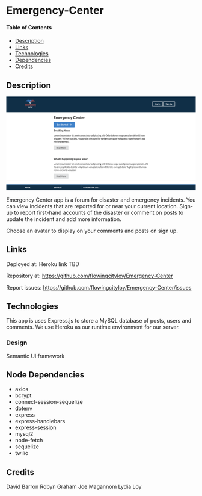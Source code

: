 # Emergency-Center

#### Table of Contents
* [Description](#description)
* [Links](#links)
* [Technologies](#technologies)
* [Dependencies](#dependencies)
* [Credits](#credits)


## Description
![App Screenshot](./public/assets/images/home-snapshot.png)

Emergency Center app is a forum for disaster and emergency incidents. You can view incidents that are reported for or near your current location. Sign-up to report first-hand accounts of the disaster or comment on posts to update the incident and add more information.

Choose an avatar to display on your comments and posts on sign up.



## Links
Deployed at: Heroku link TBD

Repository at: https://github.com/flowingcityloy/Emergency-Center

Report issues: https://github.com/flowingcityloy/Emergency-Center/issues 

## Technologies
This app is uses Express.js to store a MySQL database of posts, users and comments. We use Heroku as our runtime environment for our server. 

### Design
Semantic UI framework

## Node Dependencies
* axios
* bcrypt
* connect-session-sequelize
* dotenv
* express
* express-handlebars
* express-session
* mysql2
* node-fetch
* sequelize
* twilio


## Credits
David Barron
Robyn Graham
Joe Magannom
Lydia Loy
    

